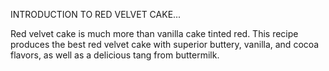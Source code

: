 INTRODUCTION TO RED VELVET CAKE...

Red velvet cake is much more than vanilla cake tinted red. This recipe produces the best red velvet cake with superior buttery, vanilla, and cocoa flavors, as well as a delicious tang from buttermilk.